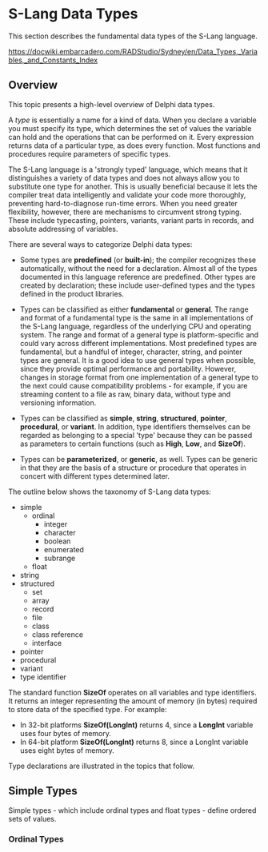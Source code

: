 # S-Lang Data Types

This section describes the fundamental data types of the S-Lang language.

https://docwiki.embarcadero.com/RADStudio/Sydney/en/Data_Types,_Variables,_and_Constants_Index

## Overview

This topic presents a high-level overview of Delphi data types.

A *type* is essentially a name for a kind of data. When you declare a variable you must specify its type, which determines the set of values the variable can hold and the operations that can be performed on it. Every expression returns data of a particular type, as does every function. Most functions and procedures require parameters of specific types.

The S-Lang language is a 'strongly typed' language, which means that it distinguishes a variety of data types and does not always allow you to substitute one type for another. This is usually beneficial because it lets the compiler treat data intelligently and validate your code more thoroughly, preventing hard-to-diagnose run-time errors. When you need greater flexibility, however, there are mechanisms to circumvent strong typing. These include typecasting, pointers, variants, variant parts in records, and absolute addressing of variables.

There are several ways to categorize Delphi data types:

* Some types are **predefined** (or **built-in**); the compiler recognizes these automatically, without the need for a declaration. Almost all of the types documented in this language reference are predefined. Other types are created by declaration; these include user-defined types and the types defined in the product libraries.

* Types can be classified as either **fundamental** or **general**. The range and format of a fundamental type is the same in all implementations of the S-Lang language, regardless of the underlying CPU and operating system. The range and format of a general type is platform-specific and could vary across different implementations. Most predefined types are fundamental, but a handful of integer, character, string, and pointer types are general. It is a good idea to use general types when possible, since they provide optimal performance and portability. However, changes in storage format from one implementation of a general type to the next could cause compatibility problems - for example, if you are streaming content to a file as raw, binary data, without type and versioning information.

* Types can be classified as **simple**, **string**, **structured**, **pointer**, **procedural**, or **variant**. In addition, type identifiers themselves can be regarded as belonging to a special 'type' because they can be passed as parameters to certain functions (such as **High**, **Low**, and **SizeOf**).

* Types can be **parameterized**, or **generic**, as well. Types can be generic in that they are the basis of a structure or procedure that operates in concert with different types determined later.

The outline below shows the taxonomy of S-Lang data types:

* simple
    * ordinal
        * integer
        * character
        * boolean
        * enumerated
        * subrange
    * float
* string
* structured
    * set
    * array
    * record
    * file
    * class
    * class reference
    * interface
* pointer
* procedural
* variant
* type identifier

The standard function **SizeOf** operates on all variables and type identifiers. It returns an integer representing the amount of memory (in bytes) required to store data of the specified type. For example:

* In 32-bit platforms **SizeOf(LongInt)** returns 4, since a **LongInt** variable uses four bytes of memory.
* In 64-bit platform **SizeOf(LongInt)** returns 8, since a LongInt variable uses eight bytes of memory.

Type declarations are illustrated in the topics that follow.

## Simple Types

Simple types - which include ordinal types and float types - define ordered sets of values.

### Ordinal Types





